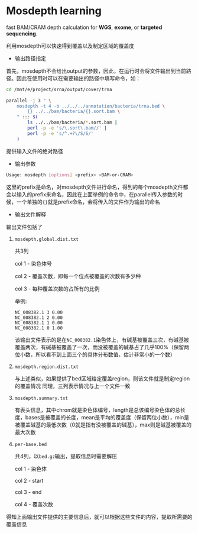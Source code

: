 # Mosdepth learning

fast BAM/CRAM depth calculation for **WGS**, **exome**, or **targeted sequencing**.

利用mosdepth可以快速得到覆盖以及制定区域的覆盖度

- 输出路径指定

首先，mosdepth不会给出output的参数，因此，在运行时会将文件输出到当前路径。因此在使用时可以在需要输出的路径中填写命令，如：

```bash
cd /mnt/e/project/srna/output/cover/trna
 
parallel -j 3 " \
    mosdepth -t 4 -b ../../../annotation/bacteria/trna.bed \
        {} ../../bam/bacteria/{}.sort.bam \
    " ::: $(
        ls ../../bam/bacteria/*.sort.bam |
        perl -p -e 's/\.sort\.bam//' |
        perl -p -e 's/^.+?\/S/S/'
    )
```

提供输入文件的绝对路径

- 输出参数

```bash
Usage: mosdepth [options] <prefix> <BAM-or-CRAM>
```

这里的prefix是命名，对mosdepth文件进行命名，得到的每个mosdepth文件都会以输入的prefix来命名，因此在上面举例的命令中，在parallel传入参数的时候，一个单独的`{}`就是prefix命名，会将传入的文件作为输出的命名

- 输出文件解释

输出文件包括了

1. `mosdepth.global.dist.txt`

   共3列

   col 1 - 染色体号

   col 2 - 覆盖次数，即每一个位点被覆盖的次数有多少种

   col 3 - 每种覆盖次数的占所有的比例

   举例:

   ```tsv
   NC_008382.1 3 0.00
   NC_008382.1 2 0.00
   NC_008382.1 1 0.00
   NC_008382.1 0 1.00
   ```

   该输出文件表示的是在`NC_008382.1`染色体上，有碱基被覆盖三次，有碱基被覆盖两次，有碱基被覆盖了一次，而没被覆盖的碱基占了几乎100%（保留两位小数，所以看不到上面三个的具体分布数值，估计非常小的一个数）

2. `mosdepth.region.dist.txt`

   与上述类似，如果提供了bed区域给定覆盖region，则该文件就是制定region的覆盖情况
   同理，三列表示情况与上一个文件一致

3. `mosdepth.summary.txt`

   有表头信息，其中chrom就是染色体编号，length是总该编号染色体的总长度，bases是被覆盖的长度，mean是平均的覆盖度（保留两位小数），min是被覆盖碱基的最低次数（0就是指有没被覆盖的碱基），max则是碱基被覆盖的最大次数

4. `per-base.bed`

   共4列，以`bed.gz`输出，提取信息时需要解压

   col 1 - 染色体

   col 2 - start

   col 3 - end

   col 4 - 覆盖次数

得知上面输出文件提供的主要信息后，就可以根据这些文件的内容，提取所需要的覆盖信息
